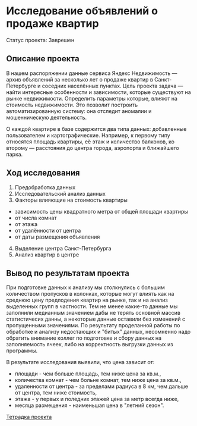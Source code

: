 #  Исследование объявлений о продаже квартир

Статус проекта: Заврешен

## Описание проекта

В нашем распоряжении данные сервиса Яндекс Недвижимость — архив объявлений за несколько лет о продаже квартир в Санкт-Петербурге и соседних населённых пунктах.
Цель проекта задача — найти интересные особенности и зависимости, которые существуют на рынке недвижимости. Определить параметры которые, влияют на стоимость недвижимости. Это позволит построить автоматизированную систему: она отследит аномалии и мошенническую деятельность.

О каждой квартире в базе содержится два типа данных: добавленные пользователем и картографические. Например, к первому типу относятся площадь квартиры, её этаж и количество балконов, ко второму — расстояния до центра города, аэропорта и ближайшего парка. 

## Ход исследования

1. Предобработка данных
2.  Исследовательский анализ данных
3. Факторы влияющие на стоимость квартиры
-  зависимость цены квадратного метра от общей площади квартиры
- от числа комнат
- от этажа
- от удалённости от центра
- от даты размещения объявления
4. Выделение центра Санкт-Петербурга
5.  Анализ квартир в центре


## Вывод по результатам проекта

При подготовке данных к анализу мы столкнулись с большим количеством пропусков в колонках, которые могут влиять как на среднюю цену предлодения квартир на рынке, так и на анализ выделенных групп в частности. Тем не менее какие-то данные мы заполнили медианным значением дабы не терять основной массив статистичесих данны, а некоторые данные оставили без изменений с пропущенными значениями. По результату проделанной работы по обработке и анализу недостающих и "битых" данных, несомненно надо обратить внимание коллег по подготовке и сбору данных на заполняемость ячеек, либо на корректность выгрузки данных из программы.

В результате исследования выявили, что цена зависит от:
- площади - чем больше площадь, тем ниже цена за кв.м.,
- количества комнат - чем больне комнат, тем ниже цена за кв.м.,
- удаленности от центра - за пределами радиуса в 8 км, чем дальше от центра, тем ниже стоимость,
- этажа - у первых и поледних этажей цена за метр всегда ниже,
- месяца размещения - наименьшая цена в "летний сезон".

[Тетрадка проекта](https://github.com/anastasiya-samoylova/Yandex-Praktikum/blob/main/n4_research_price_of_estate/research_price_of_estate.ipynb)

